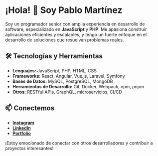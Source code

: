 # ¡Hola! 👋 Soy Pablo Martínez

Soy un programador senior con amplia experiencia en desarrollo de software, especializado en **JavaScript** y **PHP**. Me apasiona construir aplicaciones eficientes y escalables, y tengo un fuerte enfoque en el desarrollo de soluciones que resuelvan problemas reales.

## 🛠 Tecnologías y Herramientas

- **Lenguajes:** JavaScript, PHP, HTML, CSS
- **Frameworks:** React, Angular, Vue.js, Laravel, Symfony
- **Bases de Datos:** MySQL, PostgreSQL, MongoDB
- **Herramientas de Desarrollo:** Git, Docker, Webpack, npm, pnpm
- **Otros:** RESTful APIs, GraphQL, microservicios, CI/CD

## 📫 Conectemos

- **[Instagram](https://www.instagram.com/pablotheblink)**
- **[LinkedIn](https://www.linkedin.com/in/pablo-mart%C3%ADnez-san-jos%C3%A9-9bb24215a/)**
- **[Portfolio](https://pablomsj.com)**

¡Estoy emocionado de conectar con otros desarrolladores y contribuir a proyectos interesantes!
